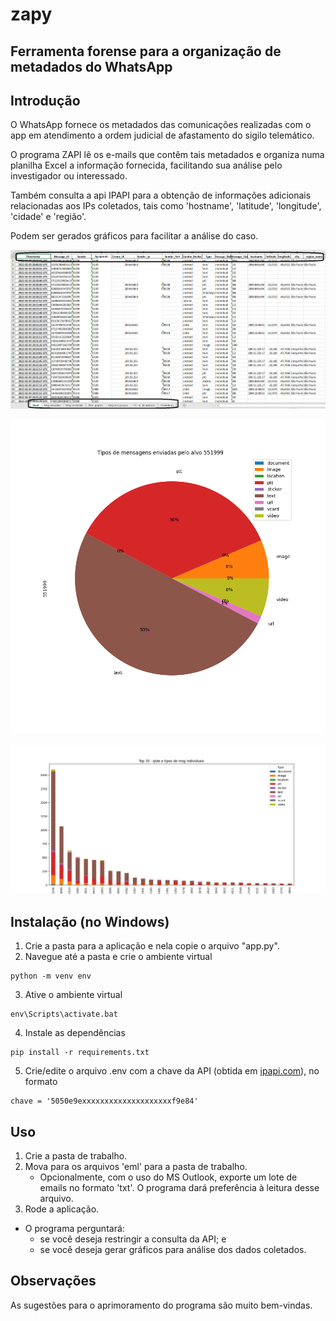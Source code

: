# zapy
## Ferramenta forense para a organização de metadados do WhatsApp

## Introdução

O WhatsApp fornece os metadados das comunicações realizadas com o app em atendimento a ordem judicial de afastamento do sigilo telemático.

O programa ZAPI lê os e-mails que contêm tais metadados e organiza numa planilha Excel a informação fornecida, facilitando sua análise pelo investigador ou interessado. 

Também consulta a api IPAPI para a obtenção de informações adicionais relacionadas aos IPs coletados, tais como 'hostname', 'latitude', 'longitude', 'cidade' e 'região'.

Podem ser gerados gráficos para facilitar a análise do caso.

![planilha](img/planilha.PNG)

![tipos_msg](img/tipos-msg-alvo.png)

![tipos_recip](img/qtd-tipo-msg-ind.png)

## Instalação (no Windows)

1. Crie a pasta para a aplicação e nela copie o arquivo "app.py".
2. Navegue até a pasta e crie o ambiente virtual
```
python -m venv env  
```
3. Ative o ambiente virtual
```
env\Scripts\activate.bat  
```
4. Instale as dependências
```
pip install -r requirements.txt  
```
5. Crie/edite o arquivo .env com a chave da API (obtida em [ipapi.com](ipapi.com)), no formato
```
chave = '5050e9exxxxxxxxxxxxxxxxxxxxf9e84'
```

## Uso

1. Crie a pasta de trabalho.
1. Mova para os arquivos 'eml' para a pasta de trabalho.
    - Opcionalmente, com o uso do MS Outlook, exporte um lote de emails no formato 'txt'. O programa dará preferência à leitura desse arquivo.
1. Rode a aplicação.
- O programa perguntará:
    - se você deseja restringir a consulta da API; e
    - se você deseja gerar gráficos para análise dos dados coletados.

## Observações

As sugestões para o aprimoramento do programa são muito bem-vindas.
